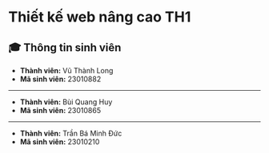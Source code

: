 # Thiết kế web nâng cao TH1

## 🎓 Thông tin sinh viên


- **Thành viên:** Vũ Thành Long  
- **Mã sinh viên:** 23010882  

---

- **Thành viên:** Bùi Quang Huy  
- **Mã sinh viên:** 23010865  

---

- **Thành viên:** Trần Bá Minh Đức  
- **Mã sinh viên:** 23010210  





